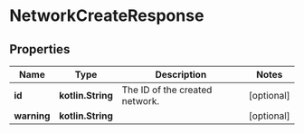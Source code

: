 
# NetworkCreateResponse

## Properties
Name | Type | Description | Notes
------------ | ------------- | ------------- | -------------
**id** | **kotlin.String** | The ID of the created network. |  [optional]
**warning** | **kotlin.String** |  |  [optional]



